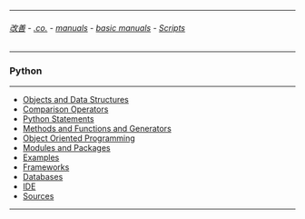 
---

###### [改善](https://github.com/ttltrk/0C/blob/master/README.MD) - [.co.](https://github.com/ttltrk/PRG/blob/master/CODING.MD) - [manuals](https://github.com/ttltrk/PRG/blob/master/MAN.MD) - [basic manuals](https://github.com/ttltrk/PRG/blob/master/MANUALS.MD) - [Scripts](https://github.com/ttltrk/PRG/blob/master/PY/DOC/SC/SC.MD)

---

### Python

---

* <a href="https://github.com/ttltrk/PRG/blob/master/PY/DOC/OPYM/01_OBJ_DS/OBJ_DS.MD">Objects and Data Structures</a>
* <a href="https://github.com/ttltrk/PRG/blob/master/PY/DOC/OPYM/02_COM_OP/CO.MD">Comparison Operators</a>
* <a href="https://github.com/ttltrk/PRG/blob/master/PY/DOC/OPYM/03_PY_ST/PY_ST.MD">Python Statements</a>
* <a href="https://github.com/ttltrk/PRG/blob/master/PY/DOC/OPYM/04_MET_FUN/MET_FUN.MD">Methods and Functions and Generators</a>
* <a href="https://github.com/ttltrk/PRG/blob/master/PY/DOC/OPYM/05_OOP/OOP.MD">Object Oriented Programming</a>
* <a href="https://github.com/ttltrk/PRG/blob/master/PY/DOC/OPYM/07_MOD_PACK/MOD_PACK/MOD_PACK.MD">Modules and Packages</a>
* <a href="https://github.com/ttltrk/PRG/blob/master/PY/DOC/OPYM/999_EXAMPLES/EXAM.MD">Examples</a>
* <a href="https://github.com/ttltrk/PRG/blob/master/PY/DOC/OPYM/08/FRAME.MD">Frameworks</a>
* <a href="https://github.com/ttltrk/PRG/blob/master/PY/DOC/OPYM/09/DB.MD">Databases</a>
* <a href="https://github.com/ttltrk/PRG/blob/master/PY/DOC/OPYM/10/IDE.MD">IDE</a>
* <a href="https://github.com/ttltrk/PRG/blob/master/PY/DOC/OPYM/11/SRC.MD">Sources</a>

---  
  

   





